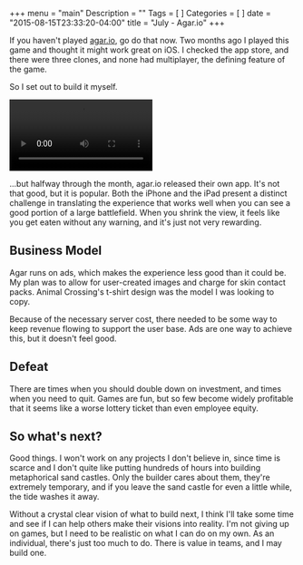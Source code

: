 +++
menu = "main"
Description = ""
Tags = [
]
Categories = [
]
date = "2015-08-15T23:33:20-04:00"
title = "July - Agar.io"
+++

If you haven't played [agar.io](http://agar.io), go do that now. Two months ago I played this game and thought it might work great on iOS. I checked the app store, and there were three clones, and none had multiplayer, the defining feature of the game.

So I set out to build it myself.

<video style="width:50%" controls autoplay loop>
  <source src="/files/agarish.mp4" type="video/mp4">
</video>

...but halfway through the month, agar.io released their own app. It's not that good, but it is popular. Both the iPhone and the iPad present a distinct challenge in translating the experience that works well when you can see a good portion of a large battlefield. When you shrink the view, it feels like you get eaten without any warning, and it's just not very rewarding.

## Business Model

Agar runs on ads, which makes the experience less good than it could be. My plan was to allow for user-created images and charge for skin contact packs. Animal Crossing's t-shirt design was the model I was looking to copy.

Because of the necessary server cost, there needed to be some way to keep revenue flowing to support the user base. Ads are one way to achieve this, but it doesn't feel good.

## Defeat

There are times when you should double down on investment, and times when you need to quit. Games are fun, but so few become widely profitable that it seems like a worse lottery ticket than even employee equity.

## So what's next?

Good things. I won't work on any projects I don't believe in, since time is scarce and I don't quite like putting hundreds of hours into building metaphorical sand castles. Only the builder cares about them, they're extremely temporary, and if you leave the sand castle for even a little while, the tide washes it away.

Without a crystal clear vision of what to build next, I think I'll take some time and see if I can help others make their visions into reality. I'm not giving up on games, but I need to be realistic on what I can do on my own. As an individual, there's just too much to do. There is value in teams, and I may build one.

